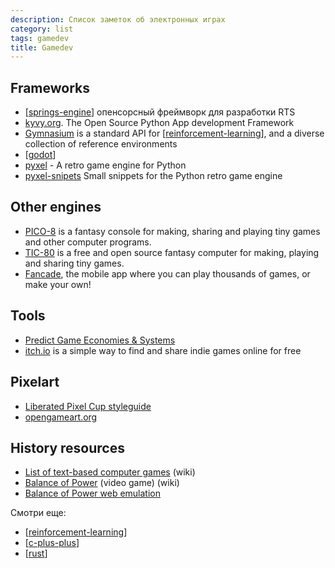 ```yaml
---
description: Список заметок об электронных играх
category: list
tags: gamedev
title: Gamedev
---
```

## Frameworks

- [[springs-engine]] опенсорсный фреймворк для разработки RTS
- [kyvy.org](https://kivy.org/). The Open Source Python App development Framework
- [Gymnasium](https://gymnasium.farama.org/) is a standard API for [[reinforcement-learning]], and a diverse collection of reference environments
- [[godot]]
- [pyxel](https://github.com/kitao/pyxel) - A retro game engine for Python
- [pyxel-snipets](https://github.com/kris-classes/pyxel-snippets) Small snippets for the Python retro game engine

## Other engines

- [PICO-8](https://www.lexaloffle.com/pico-8.php) is a fantasy console for making, sharing and playing tiny games and other computer programs.
- [TIC-80](https://tic80.com/) is a free and open source fantasy computer for making, playing and sharing tiny games.
- [Fancade](https://www.fancade.com/wiki/home), the mobile app where you can play thousands of games, or make your own!

## Tools

- [Predict Game Economies & Systems](https://machinations.io/)
- [itch.io](https://itch.io/) is a simple way to find and share indie games online for free

## Pixelart

- [Liberated Pixel Cup styleguide](https://lpc.opengameart.org/static/LPC-Style-Guide/build/styleguide.html)
- [opengameart.org](https://opengameart.org/)

## History resources

- [List of text-based computer games](https://en.wikipedia.org/wiki/List_of_text-based_computer_games) (wiki)
- [Balance of Power](https://en.wikipedia.org/wiki/Balance_of_Power_(video_game)) (video game) (wiki)
- [Balance of Power web emulation](https://archive.org/details/BalanceOfPower2Macintosh)

Смотри еще:

- [[reinforcement-learning]]
- [[c-plus-plus]]
- [[rust]]

[//begin]: # "Autogenerated link references for markdown compatibility"
[springs-engine]: ../notes/springs-engine "Springs Engine"
[reinforcement-learning]: reinforcement-learning "Reinforcement learning"
[godot]: ../notes/godot "godot engine"
[reinforcement-learning]: reinforcement-learning "Reinforcement learning"
[c-plus-plus]: c-plus-plus "Ресурсы по языку программирования С++"
[rust]: rust "Ресурсы по языку программирования Rust"
[//end]: # "Autogenerated link references"
[//begin]: # "Autogenerated link references for markdown compatibility"
[springs-engine]: ../notes/springs-engine "Springs Engine"
[reinforcement-learning]: reinforcement-learning "Reinforcement learning"
[godot]: ../notes/godot "godot engine"
[reinforcement-learning]: reinforcement-learning "Reinforcement learning"
[c-plus-plus]: c-plus-plus "Ресурсы по языку программирования С++"
[rust]: rust "Ресурсы по языку программирования Rust"
[//end]: # "Autogenerated link references"